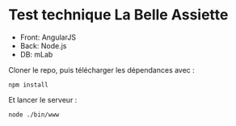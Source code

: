 # Test technique La Belle Assiette

- Front: AngularJS
- Back: Node.js
- DB: mLab

Cloner le repo, puis télécharger les dépendances avec :
```
npm install
```
Et lancer le serveur :
```
node ./bin/www
```
